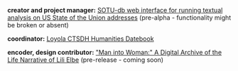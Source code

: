 **creator and project manager:**
[SOTU-db web interface for running textual analysis on US State of the Union addresses](www.sotu-db.com) (pre-alpha - functionality might be broken or absent)

**coordinator:**
[Loyola CTSDH Humanities Datebook](https://www.luc.edu/ctsdh/resources/humanitiesdatebook/)

**encoder, design contributor:**
["Man into Woman:" A Digital Archive of the Life Narrative of Lili Elbe](www.lilielbe.org) (pre-release - coming soon)

